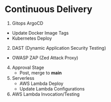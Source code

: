 # Continuous Delivery
1. Gitops ArgoCD
 * Update Docker Image Tags
 * Kubernetes Deploy
2. DAST (Dynamic Application Security Testing)
 * OWASP ZAP (Zed Attack Proxy)
4. Approval Stage
    * Post, merge to **main**
5. Serverless
    * AWS Lambda Deploy
    * Update Lambda Configurations
6. AWS Lambda Invocation/Testing